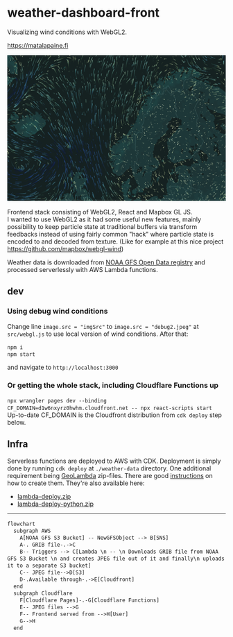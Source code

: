 # weather-dashboard-front
Visualizing wind conditions with WebGL2.

https://matalapaine.fi

![preview](public/preview.png?raw=true)

Frontend stack consisting of WebGL2, React and Mapbox GL JS.  
I wanted to use WebGL2 as it had some useful new features, mainly possibility to keep particle state at traditional buffers via transform feedbacks instead of using fairly common "hack" where particle state is encoded to and decoded from texture. (Like for example at this nice project https://github.com/mapbox/webgl-wind)  

Weather data is downloaded from [NOAA GFS Open Data registry](https://registry.opendata.aws/noaa-gfs-bdp-pds/) and processed serverlessly with AWS Lambda functions.

## dev

### Using debug wind conditions
Change line `image.src = "imgSrc"` to `image.src = "debug2.jpeg"` at `src/webgl.js` to use local version of wind conditions. After that:
```
npm i
npm start
```
and navigate to `http://localhost:3000`

### Or getting the whole stack, including Cloudflare Functions up 

`npx wrangler pages dev --binding CF_DOMAIN=d1w6nxyrz0hwhm.cloudfront.net -- npx react-scripts start`  
Up-to-date CF_DOMAIN is the Cloudfront distribution from `cdk deploy` step below.

## Infra
Serverless functions are deployed to AWS with CDK. Deployment is simply done by running `cdk deploy` at `./weather-data` directory. One additional requirement being [GeoLambda](https://github.com/developmentseed/geolambda) zip-files. There are good [instructions](https://github.com/developmentseed/geolambda/blob/master/python/README.md) on how to create them. They're also available here:
- [lambda-deploy.zip](https://geolambda-zips.s3.eu-west-1.amazonaws.com/lambda-deploy.zip)
- [lambda-deploy-python.zip](https://geolambda-zips.s3.eu-west-1.amazonaws.com/lambda-deploy-python.zip)

---
```mermaid
flowchart
  subgraph AWS
    A[NOAA GFS S3 Bucket] -- NewGFSObject --> B[SNS]
    A-. GRIB file-.->C
    B-- Triggers --> C[Lambda \n -- \n Downloads GRIB file from NOAA GFS S3 Bucket \n and creates JPEG file out of it and finally\n uploads it to a separate S3 bucket]
    C-- JPEG file-->D[S3]
    D-.Available through-.->E[Cloudfront]
  end
  subgraph Cloudflare
    F[Cloudflare Pages]-.-G[Cloudflare Functions]
    E-- JPEG files -->G
    F-- Frontend served from -->H[User]
    G-->H
  end
```